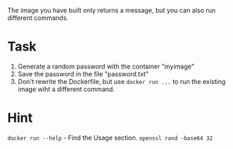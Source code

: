 The image you have built only returns a message, but you can also run different commands.

# Task
1. Generate a random password with the container "myimage"
2. Save the password in the file "password.txt"
3. Don't rewrite the Dockerfile, but use `docker run ...` to run the existing image wiht a different command.

# Hint
`docker run --help` - Find the Usage section.
`openssl rand -base64 32`
